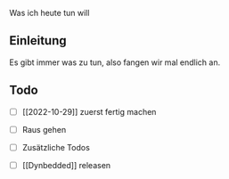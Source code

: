 Was ich heute tun will

## Einleitung

Es gibt immer was zu tun, also fangen wir mal endlich an.

## Todo

- [ ] [[2022-10-29]] zuerst fertig machen
- [ ] Raus gehen
- [ ] Zusätzliche Todos
- [ ] [[Dynbedded]] releasen

